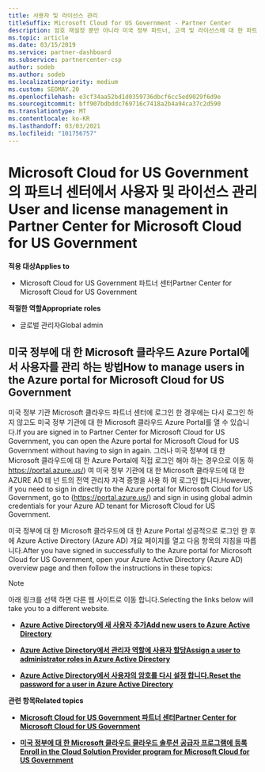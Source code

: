 ```yaml
---
title: 사용자 및 라이선스 관리
titleSuffix: Microsoft Cloud for US Government - Partner Center
description: 암호 재설정 뿐만 아니라 미국 정부 파트너, 고객 및 라이선스에 대 한 파트너 센터 Microsoft 클라우드를 관리 하는 방법 및 위치를 알아봅니다.
ms.topic: article
ms.date: 03/15/2019
ms.service: partner-dashboard
ms.subservice: partnercenter-csp
author: sodeb
ms.author: sodeb
ms.localizationpriority: medium
ms.custom: SEOMAY.20
ms.openlocfilehash: e3cf34aa52bd1d0359736dbcf6cc5ed9029f6d9e
ms.sourcegitcommit: bff907bdbddc769716c7418a2b4a94ca37c2d590
ms.translationtype: MT
ms.contentlocale: ko-KR
ms.lasthandoff: 03/03/2021
ms.locfileid: "101756757"
---
```

# <a name="user-and-license-management-in-partner-center-for-microsoft-cloud-for-us-government"></a><span data-ttu-id="20984-103">Microsoft Cloud for US Government의 파트너 센터에서 사용자 및 라이선스 관리</span><span class="sxs-lookup"><span data-stu-id="20984-103">User and license management in Partner Center for Microsoft Cloud for US Government</span></span>

<span data-ttu-id="20984-104">**적용 대상**</span><span class="sxs-lookup"><span data-stu-id="20984-104">**Applies to**</span></span>

- <span data-ttu-id="20984-105">Microsoft Cloud for US Government 파트너 센터</span><span class="sxs-lookup"><span data-stu-id="20984-105">Partner Center for Microsoft Cloud for US Government</span></span>

<span data-ttu-id="20984-106">**적절한 역할**</span><span class="sxs-lookup"><span data-stu-id="20984-106">**Appropriate roles**</span></span>

- <span data-ttu-id="20984-107">글로벌 관리자</span><span class="sxs-lookup"><span data-stu-id="20984-107">Global admin</span></span>

## <a name="how-to-manage-users-in-the-azure-portal-for-microsoft-cloud-for-us-government"></a><span data-ttu-id="20984-108">미국 정부에 대 한 Microsoft 클라우드 Azure Portal에서 사용자를 관리 하는 방법</span><span class="sxs-lookup"><span data-stu-id="20984-108">How to manage users in the Azure portal for Microsoft Cloud for US Government</span></span>

<span data-ttu-id="20984-109">미국 정부 기관 Microsoft 클라우드 파트너 센터에 로그인 한 경우에는 다시 로그인 하지 않고도 미국 정부 기관에 대 한 Microsoft 클라우드 Azure Portal를 열 수 있습니다.</span><span class="sxs-lookup"><span data-stu-id="20984-109">If you are signed in to Partner Center for Microsoft Cloud for US Government, you can open the Azure portal for Microsoft Cloud for US Government without having to sign in again.</span></span> <span data-ttu-id="20984-110">그러나 미국 정부에 대 한 Microsoft 클라우드에 대 한 Azure Portal에 직접 로그인 해야 하는 경우으로 이동 하 https://portal.azure.us/) 여 미국 정부 기관에 대 한 Microsoft 클라우드에 대 한 AZURE AD 테 넌 트의 전역 관리자 자격 증명을 사용 하 여 로그인 합니다.</span><span class="sxs-lookup"><span data-stu-id="20984-110">However, if you need to sign in directly to the Azure portal for Microsoft Cloud for US Government, go to (https://portal.azure.us/) and sign in using global admin credentials for your Azure AD tenant for Microsoft Cloud for US Government.</span></span>

<span data-ttu-id="20984-111">미국 정부에 대 한 Microsoft 클라우드에 대 한 Azure Portal 성공적으로 로그인 한 후에 Azure Active Directory (Azure AD) 개요 페이지를 열고 다음 항목의 지침을 따릅니다.</span><span class="sxs-lookup"><span data-stu-id="20984-111">After you have signed in successfully to the Azure portal for Microsoft Cloud for US Government, open your Azure Active Directory (Azure AD) overview page and then follow the instructions in these topics:</span></span>

> [!NOTE]  
> <span data-ttu-id="20984-112">아래 링크를 선택 하면 다른 웹 사이트로 이동 합니다.</span><span class="sxs-lookup"><span data-stu-id="20984-112">Selecting the links below will take you to a different website.</span></span> 

-  [<span data-ttu-id="20984-113">**Azure Active Directory에 새 사용자 추가**</span><span class="sxs-lookup"><span data-stu-id="20984-113">**Add new users to Azure Active Directory**</span></span>](/azure/active-directory/active-directory-users-create-azure-portal)

-  [<span data-ttu-id="20984-114">**Azure Active Directory에서 관리자 역할에 사용자 할당**</span><span class="sxs-lookup"><span data-stu-id="20984-114">**Assign a user to administrator roles in Azure Active Directory**</span></span>](/azure/active-directory/active-directory-users-assign-role-azure-portal)

-  [<span data-ttu-id="20984-115">**Azure Active Directory에서 사용자의 암호를 다시 설정 합니다.**</span><span class="sxs-lookup"><span data-stu-id="20984-115">**Reset the password for a user in Azure Active Directory**</span></span>](/azure/active-directory/active-directory-users-reset-password-azure-portal)

<span data-ttu-id="20984-116">**관련 항목**</span><span class="sxs-lookup"><span data-stu-id="20984-116">**Related topics**</span></span>

-  [<span data-ttu-id="20984-117">**Microsoft Cloud for US Government 파트너 센터**</span><span class="sxs-lookup"><span data-stu-id="20984-117">**Partner Center for Microsoft Cloud for US Government**</span></span>](partner-center-for-microsoft-us-govt-cloud.md)

-  [<span data-ttu-id="20984-118">**미국 정부에 대 한 Microsoft 클라우드 클라우드 솔루션 공급자 프로그램에 등록**</span><span class="sxs-lookup"><span data-stu-id="20984-118">**Enroll in the Cloud Solution Provider program for Microsoft Cloud for US Government**</span></span>](enroll-in-csp-for-microsoft-us-govt-cloud.md)